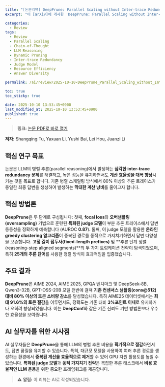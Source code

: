 ```yaml
---
title: "[논문리뷰] DeepPrune: Parallel Scaling without Inter-trace Redundancy"
excerpt: "이 [arXiv]에 게시한 'DeepPrune: Parallel Scaling without Inter-trace Redundancy' 논문에 대한 자세한 리뷰입니다."

categories:
  - Review
tags:
  - Review
  - Parallel Scaling
  - Chain-of-Thought
  - LLM Reasoning
  - Dynamic Pruning
  - Inter-trace Redundancy
  - Judge Model
  - Resource Efficiency
  - Answer Diversity

permalink: /ai/review/2025-10-10-DeepPrune_Parallel_Scaling_without_Inter-trace_Redundancy/

toc: true
toc_sticky: true

date: 2025-10-10 13:53:45+0900
last_modified_at: 2025-10-10 13:53:45+0900
published: true
---
```

> **링크:** [논문 PDF로 바로 열기](https://arxiv.org/abs/2510.08483)

**저자:** Shangqing Tu, Yaxuan Li, Yushi Bai, Lei Hou, Juanzi Li



## 핵심 연구 목표
논문은 LLM의 병렬 추론(parallel reasoning)에서 발생하는 **심각한 inter-trace redundancy 문제**를 해결하고, 높은 성능을 유지하면서도 **계산 효율성을 대폭 향상**시키는 것을 목표로 합니다. 기존 병렬 스케일링 방식에서 80% 이상의 추론 트레이스가 동일한 최종 답변을 생성하여 발생하는 **막대한 계산 낭비**를 줄이고자 합니다.

## 핵심 방법론
**DeepPrune**은 두 단계로 구성됩니다: 첫째, **focal loss**와 **오버샘플링(oversampling)** 기법으로 훈련된 **특화된 judge 모델**이 부분 추론 트레이스에서 답변 동등성을 정확하게 예측합니다 (AUROC **0.87**). 둘째, 이 judge 모델을 활용한 **온라인 greedy clustering 알고리즘**이 중복된 경로를 동적으로 가지치기하면서 답변 다양성을 보존합니다. **고정 길이 접두사(fixed-length prefixes)** 및 **추론 단계 정렬(reasoning-step aligned segments)**의 두 가지 트렁케이션 전략이 탐색되었으며, 특히 **25개의 추론 단어**를 사용한 정렬 방식이 효과적임을 입증했습니다.

## 주요 결과
**DeepPrune**은 AIME 2024, AIME 2025, GPQA 벤치마크 및 DeepSeek-8B, Qwen3-32B, GPT-OSS-20B 모델 전반에 걸쳐 **기존 컨센서스 샘플링(cons@512) 대비 80% 이상의 토큰 소비량 감소**를 달성했습니다. 특히 AIME25 데이터셋에서는 **최대 91.6%의 토큰 절감**을 이루면서도, 정확도는 기존 대비 **3%포인트 이내**로 유지하거나 오히려 향상되었습니다. 이는 **DeepConf**와 같은 기존 신뢰도 기반 방법론보다 우수한 효율성을 보여줍니다.

## AI 실무자를 위한 시사점
AI 실무자들은 **DeepPrune**을 통해 LLM의 병렬 추론 비용을 **획기적으로 절감**하면서도, 답변 품질을 유지할 수 있습니다. 특히, 대규모 모델을 사용하여 여러 추론 경로를 생성하는 환경에서 **중복된 계산을 효율적으로 제거**할 수 있어 GPU 자원 활용도를 높일 수 있습니다. **특화된 judge 모델**과 **동적 가지치기 전략**은 복잡한 추론 태스크에서 **비용 효율적인 LLM 운용**을 위한 중요한 프레임워크를 제공합니다.

> ⚠️ **알림:** 이 리뷰는 AI로 작성되었습니다.